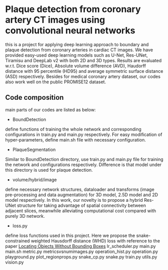 # Plaque detection from coronary artery CT images using convolutional neural networks
this is a project for applying deep learning approach to boundary and plaque detection from coronary arteries in cardiac CT images. We have provided easy-used deep learning models such as U-Net, Res-UNet, Tiramisu and DeepLab v2 with both 2D and 3D types. Results are evaluated w.r.t. Dice score (Dice), Absolute volume difference (AVD), Haudorff distance with 95 percentile (HD95) and average symmetric surface distance (ASD) respectively. Besides for medical coronary artery dataset, our codes also work well on the public PROMISE12 dataset. 

## Code composition
main parts of our codes are listed as below:
- BoundDetection

define functions of training the whole network and corresponding configurations in train.py and main.py respectively. For easy modification of hyper-parameters, define main.sh file with necessary configuration.
- PlaqueSegmentation

Similar to BoundDetection directory, use train.py and main.py file for training the network and configurations respectively. Difference is that model under this directory is used for plaque detection.
- volume/hybrid/image

define necessary network structures, dataloader and transforms (image pre-processing and data augmentation) for 3D model, 2.5D model and 2D model respectively. In this work, our novelty is to propose a hybrid Res-UNet structure for taking advantage of spatial connectivity between adjacent slices, meanwhile alleviating computational cost compared with purely 3D network. 
- loss.py

define loss functions used in this project. Here we propose the snake-constrained weighted Hausdorff distance (WHD) loss with reference to the paper [Locating Objects Without Bounding Boxes](https://arxiv.org/pdf/1806.07564.pdf)
lr_scheduler.py
main.py
main.sh
metric.py
metricsvsnumimages.py
operation_hist.py
operation.py
playground.py
plot_regionprops.py
snake_cp.py
snake.py
train.py
utils.py
vision.py
